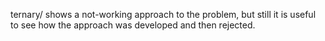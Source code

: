 ternary/ shows a not-working approach to the problem, but still it is useful to see how
the approach was developed and then rejected.
